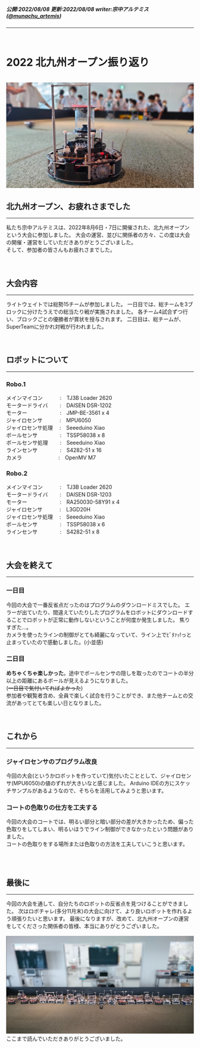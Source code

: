 ##### 公開:2022/08/08 更新:2022/08/08 writer:宗中アルテミス([@munachu_artemis](https://twitter.com/munachu_artemis))
---
<br>

# 2022 北九州オープン振り返り

<br>
<img src="title.png" class="postpic"> 
<br>

## 北九州オープン、お疲れさまでした
---
私たち宗中アルテミスは、2022年8月6日・7日に開催された、北九州オープンという大会に参加しました。
大会の運営、並びに関係者の方々、この度は大会の開催・運営をしていただきありがとうございました。  
そして、参加者の皆さんもお疲れさまでした。<br>
<br>
<br>

## 大会内容
---
ライトウェイトでは総勢15チームが参加しました。
一日目では、総チームを3ブロックに分けたうえでの総当たり戦が実施されました。
各チーム4試合ずつ行い、ブロックごとの優勝者が賞状を授与されます。
二日目は、総チームが、SuperTeamに分かれ対戦が行われました。<br>
<br>
<br>

## ロボットについて
---
### Robo.1<br>
メインマイコン&emsp;&emsp;&emsp;                :&emsp;TJ3B Loader 2620<br>
モータードライバ&emsp;&emsp;                    :&emsp;DAISEN DSR-1202<br>
モーター&emsp;&emsp;&emsp;&emsp;&emsp;&emsp;    :&emsp;JMP-BE-3561 x 4<br>
ジャイロセンサ&emsp;&emsp;&emsp;                :&emsp;MPU6050<br>
ジャイロセンサ処理&emsp;                        :&emsp;Seeeduino Xiao<br>
ボールセンサ&emsp;&emsp;&emsp;&emsp;            :&emsp;TSSP58038 x 8<br>
ボールセンサ処理&emsp;&emsp;                    :&emsp;Seeeduino Xiao<br>
ラインセンサ&emsp;&emsp;&emsp;&emsp;            :&emsp;S4282-51 x 16<br>
カメラ&emsp;&emsp;&emsp;&emsp;&emsp;&emsp;&emsp;:&emsp;OpenMV M7<br>

### Robo.2<br>
メインマイコン&emsp;&emsp;&emsp;                :&emsp;TJ3B Loader 2620<br>
モータードライバ&emsp;&emsp;                    :&emsp;DAISEN DSR-1203<br>
モーター&emsp;&emsp;&emsp;&emsp;&emsp;&emsp;    :&emsp;RA250030-58Y91 x 4<br>
ジャイロセンサ&emsp;&emsp;&emsp;                :&emsp;L3GD20H<br>
ジャイロセンサ処理&emsp;                        :&emsp;Seeeduino Xiao<br>
ボールセンサ&emsp;&emsp;&emsp;&emsp;            :&emsp;TSSP58038 x 6<br>
ラインセンサ&emsp;&emsp;&emsp;&emsp;            :&emsp;S4282-51 x 8<br>
<br>
<br>

## 大会を終えて
---
### 一日目
今回の大会で一番反省点だったのはプログラムのダウンロードミスでした。
エラーが出ていたり、間違えていたりしたプログラムをロボットにダウンロードすることでロボットが正常に動作しないということが何度か発生しました。
焦りすぎた…。<br>
カメラを使ったラインの制御がとても綺麗になっていて、ライン上でﾋﾞﾀｧｯ!っと止まっていたので感動しました。(小並感)

### 二日目
**めちゃくちゃ楽しかった**。途中でボールセンサの隠しを取ったのでコートの半分以上の距離にあるボールが見えるようになりました。<br>
(~~一日目で気付いてればよかった~~)<br>
参加者や観覧者含め、全員で楽しく試合を行うことができ、また他チームとの交流があってとても楽しい日となりました。<br>
<br>
<br>

## これから
---
### ジャイロセンサのプログラム改良
今回の大会(というかロボットを作っていて)気付いたこととして、ジャイロセンサ(MPU6050)の値のずれが大きいなと感じました。
Arduino IDEの方にスケッチサンプルがあるようなので、そちらを活用してみようと思います。
<br>

### コートの色取りの仕方を工夫する
今回の大会のコートでは、明るい部分と暗い部分の差が大きかったため、偏った色取りをしてしまい、明るいほうでライン制御ができなかったという問題がありました。<br>
コートの色取りをする場所または色取りの方法を工夫していこうと思います。<br>

<br>
<br>

## 最後に
---
今回の大会を通して、自分たちのロボットの反省点を見つけることができました。
次はロボチャレ(多分11月末)の大会に向けて、より良いロボットを作れるよう頑張りたいと思います。
最後になりますが、改めて、北九州オープンの運営をしてくださった関係者の皆様、本当にありがとうございました。<br>
<br>
<img src="robots.png" class="postpic">
<br>
ここまで読んでいただきありがとうございました。